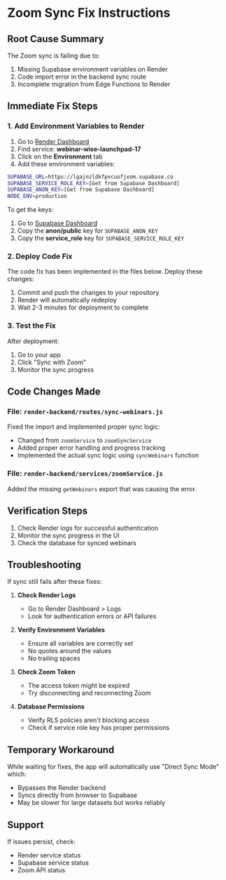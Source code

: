 # Zoom Sync Fix Instructions

## Root Cause Summary

The Zoom sync is failing due to:
1. Missing Supabase environment variables on Render
2. Code import error in the backend sync route
3. Incomplete migration from Edge Functions to Render

## Immediate Fix Steps

### 1. Add Environment Variables to Render

1. Go to [Render Dashboard](https://dashboard.render.com)
2. Find service: **webinar-wise-launchpad-17**
3. Click on the **Environment** tab
4. Add these environment variables:

```bash
SUPABASE_URL=https://lgajnzldkfpvcuofjxom.supabase.co
SUPABASE_SERVICE_ROLE_KEY=[Get from Supabase Dashboard]
SUPABASE_ANON_KEY=[Get from Supabase Dashboard]
NODE_ENV=production
```

To get the keys:
1. Go to [Supabase Dashboard](https://app.supabase.com/project/lgajnzldkfpvcuofjxom/settings/api)
2. Copy the **anon/public** key for `SUPABASE_ANON_KEY`
3. Copy the **service_role** key for `SUPABASE_SERVICE_ROLE_KEY`

### 2. Deploy Code Fix

The code fix has been implemented in the files below. Deploy these changes:

1. Commit and push the changes to your repository
2. Render will automatically redeploy
3. Wait 2-3 minutes for deployment to complete

### 3. Test the Fix

After deployment:
1. Go to your app
2. Click "Sync with Zoom"
3. Monitor the sync progress

## Code Changes Made

### File: `render-backend/routes/sync-webinars.js`

Fixed the import and implemented proper sync logic:
- Changed from `zoomService` to `zoomSyncService`
- Added proper error handling and progress tracking
- Implemented the actual sync logic using `syncWebinars` function

### File: `render-backend/services/zoomService.js`

Added the missing `getWebinars` export that was causing the error.

## Verification Steps

1. Check Render logs for successful authentication
2. Monitor the sync progress in the UI
3. Check the database for synced webinars

## Troubleshooting

If sync still fails after these fixes:

1. **Check Render Logs**
   - Go to Render Dashboard > Logs
   - Look for authentication errors or API failures

2. **Verify Environment Variables**
   - Ensure all variables are correctly set
   - No quotes around the values
   - No trailing spaces

3. **Check Zoom Token**
   - The access token might be expired
   - Try disconnecting and reconnecting Zoom

4. **Database Permissions**
   - Verify RLS policies aren't blocking access
   - Check if service role key has proper permissions

## Temporary Workaround

While waiting for fixes, the app will automatically use "Direct Sync Mode" which:
- Bypasses the Render backend
- Syncs directly from browser to Supabase
- May be slower for large datasets but works reliably

## Support

If issues persist, check:
- Render service status
- Supabase service status
- Zoom API status
